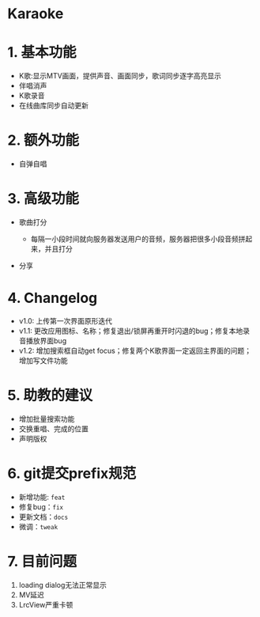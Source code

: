 # Karaoke

# 1. 基本功能

- K歌:显示MTV画面，提供声音、画面同步，歌词同步逐字高亮显示
- 伴唱消声
- K歌录音
- 在线曲库同步自动更新

# 2. 额外功能

- 自弹自唱

# 3. 高级功能

- 歌曲打分
  - 每隔一小段时间就向服务器发送用户的音频，服务器把很多小段音频拼起来，并且打分

- 分享

# 4. Changelog

- v1.0: 上传第一次界面原形迭代
- v1.1: 更改应用图标、名称；修复退出/锁屏再重开时闪退的bug；修复本地录音播放界面bug
- v1.2: 增加搜索框自动get focus；修复两个K歌界面一定返回主界面的问题；增加写文件功能

# 5. 助教的建议

- 增加批量搜索功能
- 交换重唱、完成的位置
- 声明版权

# 6. git提交prefix规范

- 新增功能: `feat`
- 修复bug：`fix`
- 更新文档：`docs`
- 微调：`tweak`

# 7. 目前问题

1. loading dialog无法正常显示
2. MV延迟
3. LrcView严重卡顿
